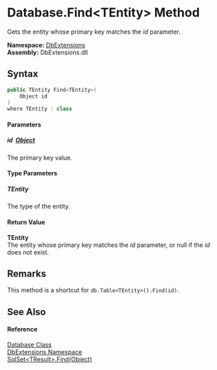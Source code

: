 Database.Find&lt;TEntity> Method
================================
Gets the entity whose primary key matches the *id* parameter.
  
**Namespace:** [DbExtensions][1]  
**Assembly:** DbExtensions.dll

Syntax
------

```csharp
public TEntity Find<TEntity>(
	Object id
)
where TEntity : class

```

#### Parameters

##### *id*  [Object][2]
The primary key value.

#### Type Parameters

##### *TEntity*
The type of the entity.

#### Return Value
**TEntity**  
 The entity whose primary key matches the *id* parameter, or null if the *id* does not exist.

Remarks
-------
This method is a shortcut for `db.Table<TEntity>().Find(id)`.

See Also
--------

#### Reference
[Database Class][3]  
[DbExtensions Namespace][1]  
[SqlSet&lt;TResult>.Find(Object)][4]  

[1]: ../README.md
[2]: https://learn.microsoft.com/dotnet/api/system.object
[3]: README.md
[4]: ../SqlSet_1/Find.md